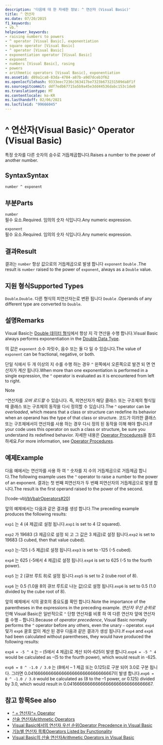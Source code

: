 ```yaml
---
description: '다음에 대 한 자세한 정보: ^ 연산자 (Visual Basic)'
title: ^ 연산자
ms.date: 07/20/2015
f1_keywords:
- vb.^
helpviewer_keywords:
- raising numbers to powers
- ^ operator [Visual Basic], exponentiation
- square operator [Visual Basic]
- ^ operator [Visual Basic]
- exponentiation operator [Visual Basic]
- exponent
- numbers [Visual Basic], rasing
- powers
- arithmetic operators [Visual Basic], exponentiation
ms.assetid: d89a1ca8-83da-4784-a87b-a9d7dceb3f62
ms.openlocfilehash: 9333eec7236c363417be7323b673231509da8f1f
ms.sourcegitcommit: ddf7edb67715a5b9a45e3dd44536dabc153c1de0
ms.translationtype: MT
ms.contentlocale: ko-KR
ms.lasthandoff: 02/06/2021
ms.locfileid: "99666045"
---
```

# <a name="-operator-visual-basic"></a><span data-ttu-id="be2cb-103">^ 연산자(Visual Basic)</span><span class="sxs-lookup"><span data-stu-id="be2cb-103">^ Operator (Visual Basic)</span></span>

<span data-ttu-id="be2cb-104">특정 숫자를 다른 숫자의 승수로 거듭제곱합니다.</span><span class="sxs-lookup"><span data-stu-id="be2cb-104">Raises a number to the power of another number.</span></span>

## <a name="syntax"></a><span data-ttu-id="be2cb-105">Syntax</span><span class="sxs-lookup"><span data-stu-id="be2cb-105">Syntax</span></span>

```vb
number ^ exponent
```

## <a name="parts"></a><span data-ttu-id="be2cb-106">부분</span><span class="sxs-lookup"><span data-stu-id="be2cb-106">Parts</span></span>

`number`\
<span data-ttu-id="be2cb-107">필수 요소.</span><span class="sxs-lookup"><span data-stu-id="be2cb-107">Required.</span></span> <span data-ttu-id="be2cb-108">임의의 숫자 식입니다.</span><span class="sxs-lookup"><span data-stu-id="be2cb-108">Any numeric expression.</span></span>

`exponent`\
<span data-ttu-id="be2cb-109">필수 요소.</span><span class="sxs-lookup"><span data-stu-id="be2cb-109">Required.</span></span> <span data-ttu-id="be2cb-110">임의의 숫자 식입니다.</span><span class="sxs-lookup"><span data-stu-id="be2cb-110">Any numeric expression.</span></span>

## <a name="result"></a><span data-ttu-id="be2cb-111">결과</span><span class="sxs-lookup"><span data-stu-id="be2cb-111">Result</span></span>

<span data-ttu-id="be2cb-112">결과는 `number` 항상 값으로의 거듭제곱으로 발생 합니다 `exponent` `Double` .</span><span class="sxs-lookup"><span data-stu-id="be2cb-112">The result is `number` raised to the power of `exponent`, always as a `Double` value.</span></span>

## <a name="supported-types"></a><span data-ttu-id="be2cb-113">지원 형식</span><span class="sxs-lookup"><span data-stu-id="be2cb-113">Supported Types</span></span>

<span data-ttu-id="be2cb-114">`Double`.</span><span class="sxs-lookup"><span data-stu-id="be2cb-114">`Double`.</span></span> <span data-ttu-id="be2cb-115">다른 형식의 피연산자는로 변환 됩니다 `Double` .</span><span class="sxs-lookup"><span data-stu-id="be2cb-115">Operands of any different type are converted to `Double`.</span></span>

## <a name="remarks"></a><span data-ttu-id="be2cb-116">설명</span><span class="sxs-lookup"><span data-stu-id="be2cb-116">Remarks</span></span>

<span data-ttu-id="be2cb-117">Visual Basic는 [Double 데이터 형식](../data-types/double-data-type.md)에서 항상 지 각 연산을 수행 합니다.</span><span class="sxs-lookup"><span data-stu-id="be2cb-117">Visual Basic always performs exponentiation in the [Double Data Type](../data-types/double-data-type.md).</span></span>

<span data-ttu-id="be2cb-118">의 값은 `exponent` 소수 자릿수, 음수 또는 둘 다 일 수 있습니다.</span><span class="sxs-lookup"><span data-stu-id="be2cb-118">The value of `exponent` can be fractional, negative, or both.</span></span>

<span data-ttu-id="be2cb-119">단일 식에서 두 개 이상의 지 수를 수행 하는 경우 `^` 왼쪽에서 오른쪽으로 발견 되 면 연산자가 계산 됩니다.</span><span class="sxs-lookup"><span data-stu-id="be2cb-119">When more than one exponentiation is performed in a single expression, the `^` operator is evaluated as it is encountered from left to right.</span></span>

> [!NOTE]
> <span data-ttu-id="be2cb-120">`^`연산자를 *오버 로드할* 수 있습니다. 즉, 피연산자가 해당 클래스 또는 구조체의 형식일 때 클래스 또는 구조체의 동작을 다시 정의할 수 있습니다.</span><span class="sxs-lookup"><span data-stu-id="be2cb-120">The `^` operator can be *overloaded*, which means that a class or structure can redefine its behavior when an operand has the type of that class or structure.</span></span> <span data-ttu-id="be2cb-121">코드가 이러한 클래스 또는 구조체에서이 연산자를 사용 하는 경우 다시 정의 된 동작을 이해 해야 합니다.</span><span class="sxs-lookup"><span data-stu-id="be2cb-121">If your code uses this operator on such a class or structure, be sure you understand its redefined behavior.</span></span> <span data-ttu-id="be2cb-122">자세한 내용은 [Operator Procedures](../../programming-guide/language-features/procedures/operator-procedures.md)을 참조하세요.</span><span class="sxs-lookup"><span data-stu-id="be2cb-122">For more information, see [Operator Procedures](../../programming-guide/language-features/procedures/operator-procedures.md).</span></span>

## <a name="example"></a><span data-ttu-id="be2cb-123">예제</span><span class="sxs-lookup"><span data-stu-id="be2cb-123">Example</span></span>

<span data-ttu-id="be2cb-124">다음 예에서는 연산자를 사용 하 여 `^` 숫자를 지 수의 거듭제곱으로 거듭제곱 합니다.</span><span class="sxs-lookup"><span data-stu-id="be2cb-124">The following example uses the `^` operator to raise a number to the power of an exponent.</span></span> <span data-ttu-id="be2cb-125">결과는 첫 번째 피연산자가 두 번째 피연산자의 거듭제곱으로 발생 합니다.</span><span class="sxs-lookup"><span data-stu-id="be2cb-125">The result is the first operand raised to the power of the second.</span></span>

[!code-vb[VbVbalrOperators#20](~/samples/snippets/visualbasic/VS_Snippets_VBCSharp/VbVbalrOperators/VB/Class1.vb#20)]

<span data-ttu-id="be2cb-126">앞의 예제에서는 다음과 같은 결과를 생성 합니다.</span><span class="sxs-lookup"><span data-stu-id="be2cb-126">The preceding example produces the following results:</span></span>

<span data-ttu-id="be2cb-127">`exp1` 는 4 (4 제곱)로 설정 됩니다.</span><span class="sxs-lookup"><span data-stu-id="be2cb-127">`exp1` is set to 4 (2 squared).</span></span>

<span data-ttu-id="be2cb-128">`exp2` 가 19683 (3 제곱으로 설정 되 고 그 값은 3 제곱)로 설정 됩니다.</span><span class="sxs-lookup"><span data-stu-id="be2cb-128">`exp2` is set to 19683 (3 cubed, then that value cubed).</span></span>

<span data-ttu-id="be2cb-129">`exp3` 는-125 (-5 제곱)로 설정 됩니다.</span><span class="sxs-lookup"><span data-stu-id="be2cb-129">`exp3` is set to -125 (-5 cubed).</span></span>

<span data-ttu-id="be2cb-130">`exp4` 는 625 (-5에서 4 제곱)로 설정 됩니다.</span><span class="sxs-lookup"><span data-stu-id="be2cb-130">`exp4` is set to 625 (-5 to the fourth power).</span></span>

<span data-ttu-id="be2cb-131">`exp5` 는 2 (큐브 루트 8)로 설정 됩니다.</span><span class="sxs-lookup"><span data-stu-id="be2cb-131">`exp5` is set to 2 (cube root of 8).</span></span>

<span data-ttu-id="be2cb-132">`exp6` 는 0.5 (1.0을 8의 큐브 루트로 나눈 값)으로 설정 됩니다.</span><span class="sxs-lookup"><span data-stu-id="be2cb-132">`exp6` is set to 0.5 (1.0 divided by the cube root of 8).</span></span>

<span data-ttu-id="be2cb-133">앞의 예제에서 식의 괄호의 중요도를 확인 합니다.</span><span class="sxs-lookup"><span data-stu-id="be2cb-133">Note the importance of the parentheses in the expressions in the preceding example.</span></span> <span data-ttu-id="be2cb-134">*연산자 우선 순위로* 인해 Visual Basic은 일반적으로 `^` 단항 연산자를 비롯 하 여 다른 연산자 앞에 연산자를 수행 `–` 합니다.</span><span class="sxs-lookup"><span data-stu-id="be2cb-134">Because of *operator precedence*, Visual Basic normally performs the `^` operator before any others, even the unary `–` operator.</span></span> <span data-ttu-id="be2cb-135">`exp4`및가 `exp6` 괄호 없이 계산 된 경우 다음과 같은 결과가 생성 됩니다.</span><span class="sxs-lookup"><span data-stu-id="be2cb-135">If `exp4` and `exp6` had been calculated without parentheses, they would have produced the following results:</span></span>

<span data-ttu-id="be2cb-136">`exp4 = -5 ^ 4` 는 – (5에서 4 제곱)로 계산 되어-625이 발생 합니다.</span><span class="sxs-lookup"><span data-stu-id="be2cb-136">`exp4 = -5 ^ 4` would be calculated as –(5 to the fourth power), which would result in -625.</span></span>

<span data-ttu-id="be2cb-137">`exp6 = 8 ^ -1.0 / 3.0` 는 (8에서 – 1 제곱 또는 0.125)로 구분 되어 3.0로 구분 됩니다. 그러면 0.041666666666666666666666666666667이 발생 합니다.</span><span class="sxs-lookup"><span data-stu-id="be2cb-137">`exp6 = 8 ^ -1.0 / 3.0` would be calculated as (8 to the –1 power, or 0.125) divided by 3.0, which would result in 0.041666666666666666666666666666667.</span></span>

## <a name="see-also"></a><span data-ttu-id="be2cb-138">참고 항목</span><span class="sxs-lookup"><span data-stu-id="be2cb-138">See also</span></span>

- [<span data-ttu-id="be2cb-139">^ = 연산자</span><span class="sxs-lookup"><span data-stu-id="be2cb-139">^= Operator</span></span>](exponentiation-assignment-operator.md)
- [<span data-ttu-id="be2cb-140">산술 연산자</span><span class="sxs-lookup"><span data-stu-id="be2cb-140">Arithmetic Operators</span></span>](arithmetic-operators.md)
- [<span data-ttu-id="be2cb-141">Visual Basic에서의 연산자 우선 순위</span><span class="sxs-lookup"><span data-stu-id="be2cb-141">Operator Precedence in Visual Basic</span></span>](operator-precedence.md)
- [<span data-ttu-id="be2cb-142">기능별 연산자 목록</span><span class="sxs-lookup"><span data-stu-id="be2cb-142">Operators Listed by Functionality</span></span>](operators-listed-by-functionality.md)
- [<span data-ttu-id="be2cb-143">Visual Basic의 산술 연산자</span><span class="sxs-lookup"><span data-stu-id="be2cb-143">Arithmetic Operators in Visual Basic</span></span>](../../programming-guide/language-features/operators-and-expressions/arithmetic-operators.md)
